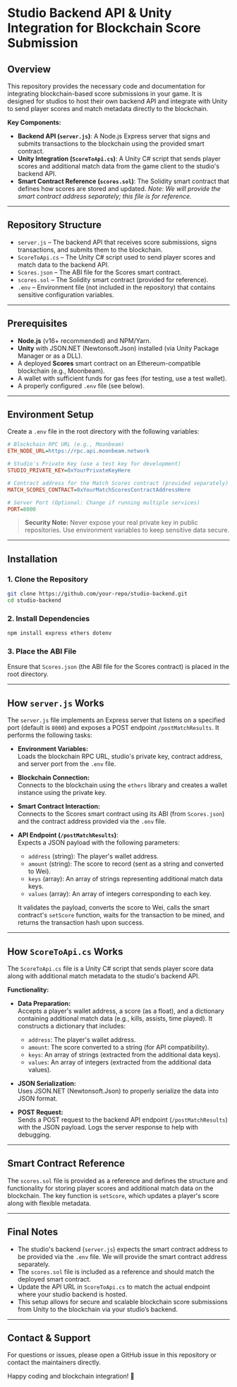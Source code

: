 # Studio Backend API & Unity Integration for Blockchain Score Submission

## Overview
This repository provides the necessary code and documentation for integrating blockchain-based score submissions in your game. It is designed for studios to host their own backend API and integrate with Unity to send player scores and match metadata directly to the blockchain.

**Key Components:**
- **Backend API (`server.js`)**: A Node.js Express server that signs and submits transactions to the blockchain using the provided smart contract.
- **Unity Integration (`ScoreToApi.cs`)**: A Unity C# script that sends player scores and additional match data from the game client to the studio's backend API.
- **Smart Contract Reference (`scores.sol`)**: The Solidity smart contract that defines how scores are stored and updated. *Note: We will provide the smart contract address separately; this file is for reference.*

---

## Repository Structure
- `server.js` – The backend API that receives score submissions, signs transactions, and submits them to the blockchain.
- `ScoreToApi.cs` – The Unity C# script used to send player scores and match data to the backend API.
- `Scores.json` – The ABI file for the Scores smart contract.
- `scores.sol` – The Solidity smart contract (provided for reference).
- `.env` – Environment file (not included in the repository) that contains sensitive configuration variables.

---

## Prerequisites
- **Node.js** (v16+ recommended) and NPM/Yarn.
- **Unity** with JSON.NET (Newtonsoft.Json) installed (via Unity Package Manager or as a DLL).
- A deployed **Scores** smart contract on an Ethereum-compatible blockchain (e.g., Moonbeam).
- A wallet with sufficient funds for gas fees (for testing, use a test wallet).
- A properly configured `.env` file (see below).

---

## Environment Setup
Create a `.env` file in the root directory with the following variables:

```ini
# Blockchain RPC URL (e.g., Moonbeam)
ETH_NODE_URL=https://rpc.api.moonbeam.network

# Studio's Private Key (use a test key for development)
STUDIO_PRIVATE_KEY=0xYourPrivateKeyHere

# Contract address for the Match Scores contract (provided separately)
MATCH_SCORES_CONTRACT=0xYourMatchScoresContractAddressHere

# Server Port (Optional: Change if running multiple services)
PORT=8000
```

> **Security Note:** Never expose your real private key in public repositories. Use environment variables to keep sensitive data secure.

---

## Installation

### 1. Clone the Repository
```bash
git clone https://github.com/your-repo/studio-backend.git
cd studio-backend
```

### 2. Install Dependencies
```bash
npm install express ethers dotenv
```

### 3. Place the ABI File
Ensure that `Scores.json` (the ABI file for the Scores contract) is placed in the root directory.

---

## How `server.js` Works
The `server.js` file implements an Express server that listens on a specified port (default is `8000`) and exposes a POST endpoint `/postMatchResults`. It performs the following tasks:

- **Environment Variables:**  
  Loads the blockchain RPC URL, studio's private key, contract address, and server port from the `.env` file.

- **Blockchain Connection:**  
  Connects to the blockchain using the `ethers` library and creates a wallet instance using the private key.

- **Smart Contract Interaction:**  
  Connects to the Scores smart contract using its ABI (from `Scores.json`) and the contract address provided via the `.env` file.

- **API Endpoint (`/postMatchResults`)**:  
  Expects a JSON payload with the following parameters:
  - `address` (string): The player's wallet address.
  - `amount` (string): The score to record (sent as a string and converted to Wei).
  - `keys` (array): An array of strings representing additional match data keys.
  - `values` (array): An array of integers corresponding to each key.
  
  It validates the payload, converts the score to Wei, calls the smart contract's `setScore` function, waits for the transaction to be mined, and returns the transaction hash upon success.

---

## How `ScoreToApi.cs` Works
The `ScoreToApi.cs` file is a Unity C# script that sends player score data along with additional match metadata to the studio's backend API.

**Functionality:**
- **Data Preparation:**  
  Accepts a player's wallet address, a score (as a float), and a dictionary containing additional match data (e.g., kills, assists, time played). It constructs a dictionary that includes:
  - `address`: The player's wallet address.
  - `amount`: The score converted to a string (for API compatibility).
  - `keys`: An array of strings (extracted from the additional data keys).
  - `values`: An array of integers (extracted from the additional data values).

- **JSON Serialization:**  
  Uses JSON.NET (Newtonsoft.Json) to properly serialize the data into JSON format.

- **POST Request:**  
  Sends a POST request to the backend API endpoint (`/postMatchResults`) with the JSON payload. Logs the server response to help with debugging.

---

## Smart Contract Reference
The `scores.sol` file is provided as a reference and defines the structure and functionality for storing player scores and additional match data on the blockchain. The key function is `setScore`, which updates a player's score along with flexible metadata.

---

## Final Notes
- The studio's backend (`server.js`) expects the smart contract address to be provided via the `.env` file. We will provide the smart contract address separately.
- The `scores.sol` file is included as a reference and should match the deployed smart contract.
- Update the API URL in `ScoreToApi.cs` to match the actual endpoint where your studio backend is hosted.
- This setup allows for secure and scalable blockchain score submissions from Unity to the blockchain via your studio’s backend.

---

## Contact & Support
For questions or issues, please open a GitHub issue in this repository or contact the maintainers directly.

Happy coding and blockchain integration! 🚀
